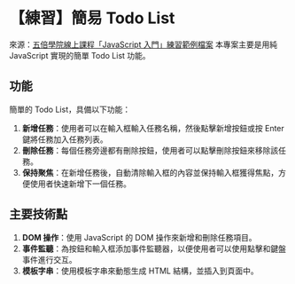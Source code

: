 # 【練習】簡易 Todo List
來源：[五倍學院線上課程「JavaScript 入門」練習範例檔案](https://github.com/5xTraining/JS101)
本專案主要是用純 JavaScript 實現的簡單 Todo List 功能。

## 功能
簡單的 Todo List，具備以下功能：
1. **新增任務**：使用者可以在輸入框輸入任務名稱，然後點擊新增按鈕或按 Enter 鍵將任務加入任務列表。
2. **刪除任務**：每個任務旁邊都有刪除按鈕，使用者可以點擊刪除按鈕來移除該任務。
3. **保持聚焦**：在新增任務後，自動清除輸入框的內容並保持輸入框獲得焦點，方便使用者快速新增下一個任務。

## 主要技術點
1. **DOM 操作**：使用 JavaScript 的 DOM 操作來新增和刪除任務項目。
2. **事件監聽**：為按鈕和輸入框添加事件監聽器，以便使用者可以使用點擊和鍵盤事件進行交互。
3. **模板字串**：使用模板字串來動態生成 HTML 結構，並插入到頁面中。

